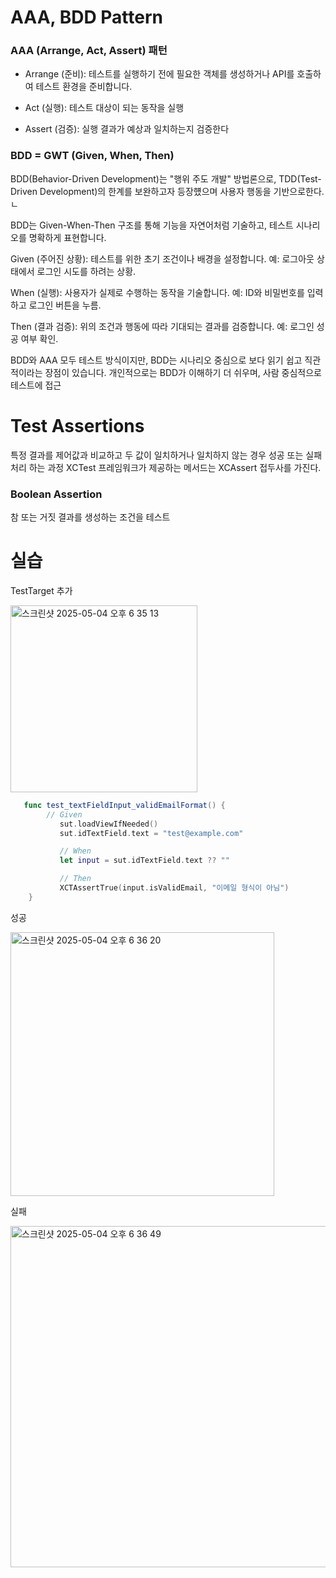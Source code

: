 
# AAA, BDD Pattern
 
 ### AAA (Arrange, Act, Assert) 패턴

- Arrange (준비): 테스트를 실행하기 전에 필요한 객체를 생성하거나 API를 호출하여 테스트 환경을 준비합니다.

- Act (실행): 테스트 대상이 되는 동작을 실행

- Assert (검증): 실행 결과가 예상과 일치하는지 검증한다

### BDD = GWT (Given, When, Then)

BDD(Behavior-Driven Development)는 "행위 주도 개발" 방법론으로, TDD(Test-Driven Development)의 한계를 보완하고자 등장헀으며 사용자 행동을 기반으로한다.ㄴ

BDD는 Given-When-Then 구조를 통해 기능을 자연어처럼 기술하고, 테스트 시나리오를 명확하게 표현합니다.

Given (주어진 상황): 테스트를 위한 초기 조건이나 배경을 설정합니다. 예: 로그아웃 상태에서 로그인 시도를 하려는 상황.

When (실행): 사용자가 실제로 수행하는 동작을 기술합니다. 예: ID와 비밀번호를 입력하고 로그인 버튼을 누름.

Then (결과 검증): 위의 조건과 행동에 따라 기대되는 결과를 검증합니다. 예: 로그인 성공 여부 확인.

BDD와 AAA 모두 테스트 방식이지만, BDD는 시나리오 중심으로 보다 읽기 쉽고 직관적이라는 장점이 있습니다. 개인적으로는 BDD가 이해하기 더 쉬우며, 사람 중심적으로 테스트에 접근

# Test Assertions
특정 결과를 제어값과 비교하고 두 값이 일치하거나 일치하지 않는 경우 성공 또는 실패처리 하는 과정 XCTest 프레임워크가 제공하는 메서드는 XCAssert 접두사를 가진다.

### Boolean Assertion
참 또는 거짓 결과를 생성하는 조건을 테스트

# 실습
TestTarget 추가

<img width="299" alt="스크린샷 2025-05-04 오후 6 35 13" src="https://github.com/user-attachments/assets/7ca6d6d2-4eb5-4360-984a-9eb9eb0db3e7" />

```swift
   func test_textFieldInput_validEmailFormat() {
        // Given
           sut.loadViewIfNeeded()
           sut.idTextField.text = "test@example.com"

           // When
           let input = sut.idTextField.text ?? ""

           // Then
           XCTAssertTrue(input.isValidEmail, "이메일 형식이 아님")
    }
```

성공

<img width="422" alt="스크린샷 2025-05-04 오후 6 36 20" src="https://github.com/user-attachments/assets/a6d1b759-56d2-463e-be18-dc31eef47059" />

실패

<img width="546" alt="스크린샷 2025-05-04 오후 6 36 49" src="https://github.com/user-attachments/assets/d9de1241-840f-4e10-9ebf-fca479baa6fc" />
